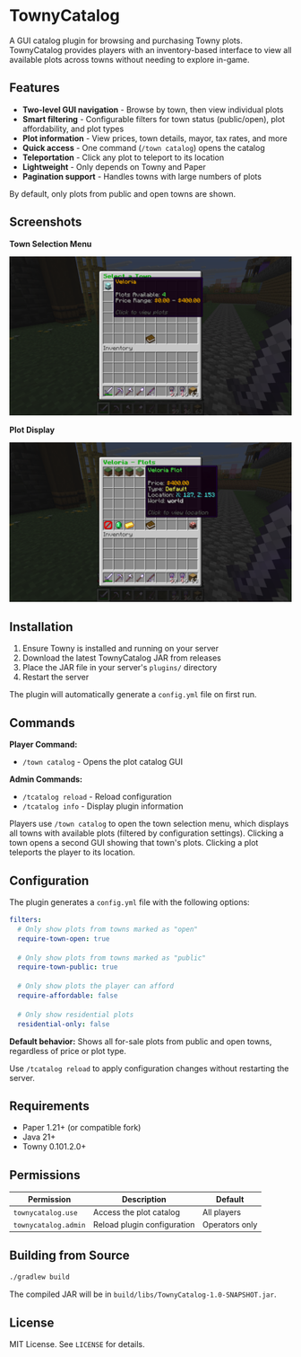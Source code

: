 # TownyCatalog

A GUI catalog plugin for browsing and purchasing Towny plots. TownyCatalog provides players with an inventory-based interface to view all available plots across towns without needing to explore in-game.

## Features

- **Two-level GUI navigation** - Browse by town, then view individual plots
- **Smart filtering** - Configurable filters for town status (public/open), plot affordability, and plot types
- **Plot information** - View prices, town details, mayor, tax rates, and more
- **Quick access** - One command (`/town catalog`) opens the catalog
- **Teleportation** - Click any plot to teleport to its location
- **Lightweight** - Only depends on Towny and Paper
- **Pagination support** - Handles towns with large numbers of plots

By default, only plots from public and open towns are shown.

## Screenshots

**Town Selection Menu**

![Town Selection](.github/resources/towny-catalog-towns.png)

**Plot Display**

![Plot Display](.github/resources/towny-catalog-plots.png)

## Installation

1. Ensure Towny is installed and running on your server
2. Download the latest TownyCatalog JAR from releases
3. Place the JAR file in your server's `plugins/` directory
4. Restart the server

The plugin will automatically generate a `config.yml` file on first run.

## Commands

**Player Command:**
- `/town catalog` - Opens the plot catalog GUI

**Admin Commands:**
- `/tcatalog reload` - Reload configuration
- `/tcatalog info` - Display plugin information

Players use `/town catalog` to open the town selection menu, which displays all towns with available plots (filtered by configuration settings). Clicking a town opens a second GUI showing that town's plots. Clicking a plot teleports the player to its location.

## Configuration

The plugin generates a `config.yml` file with the following options:

```yaml
filters:
  # Only show plots from towns marked as "open"
  require-town-open: true

  # Only show plots from towns marked as "public"
  require-town-public: true

  # Only show plots the player can afford
  require-affordable: false

  # Only show residential plots
  residential-only: false
```

**Default behavior:** Shows all for-sale plots from public and open towns, regardless of price or plot type.

Use `/tcatalog reload` to apply configuration changes without restarting the server.

## Requirements

- Paper 1.21+ (or compatible fork)
- Java 21+
- Towny 0.101.2.0+

## Permissions

| Permission | Description | Default |
|------------|-------------|---------|
| `townycatalog.use` | Access the plot catalog | All players |
| `townycatalog.admin` | Reload plugin configuration | Operators only |

## Building from Source

```bash
./gradlew build
```

The compiled JAR will be in `build/libs/TownyCatalog-1.0-SNAPSHOT.jar`.

## License

MIT License. See `LICENSE` for details.



